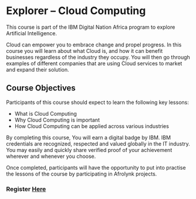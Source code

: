 # Explorer – Cloud Computing

This course is part of the IBM Digital Nation Africa program to explore Artificial Intelligence.

Cloud can empower you to embrace change and propel progress. In this course you will learn about what Cloud is, and how it can benefit businesses regardless of the industry they occupy. You will then go through examples of different companies that are using Cloud services to market and expand their solution.

## Course Objectives

Participants of this course should expect to learn the following key lessons:

* What is Cloud Computing
* Why Cloud Computing is important
* How Cloud Computing can be applied across various industries

By completing this course, You will earn a digital badge by IBM. IBM credentials are recognized, respected and valued globally in the IT industry. You may easily and quickly share verified proof of your achievement wherever and whenever you choose.

Once completed, participants will have the opportunity to put into practise the lessons of the course by participating in Afrolynk projects. 

### Register **[Here](https://factory24.org/course/ibm-digital-nation-africa/)**